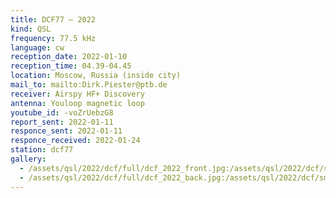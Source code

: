 ```yaml
---
title: DCF77 — 2022
kind: QSL
frequency: 77.5 kHz
language: cw
reception_date: 2022-01-10
reception_time: 04.39-04.45
location: Moscow, Russia (inside city)
mail_to: mailto:Dirk.Piester@ptb.de
receiver: Airspy HF+ Discovery
antenna: Youloop magnetic loop
youtube_id: -voZrUebzG8
report_sent: 2022-01-11
responce_sent: 2022-01-11
responce_received: 2022-01-24
station: dcf77
gallery:
  - /assets/qsl/2022/dcf/full/dcf_2022_front.jpg:/assets/qsl/2022/dcf/small/dcf_2022_front.jpg
  - /assets/qsl/2022/dcf/full/dcf_2022_back.jpg:/assets/qsl/2022/dcf/small/dcf_2022_back.jpg
---
```


